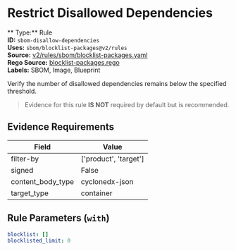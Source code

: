 # Restrict Disallowed Dependencies  
** Type:** Rule  
**ID:** `sbom-disallow-dependencies`  
**Uses:** `sbom/blocklist-packages@v2/rules`  
**Source:** [v2/rules/sbom/blocklist-packages.yaml](https://github.com/scribe-public/sample-policies/v2/rules/sbom/blocklist-packages.yaml)  
**Rego Source:** [blocklist-packages.rego](https://github.com/scribe-public/sample-policies/v2/rules/sbom/blocklist-packages.rego)  
**Labels:** SBOM, Image, Blueprint  

Verify the number of disallowed dependencies remains below the specified threshold.

> Evidence for this rule **IS NOT** required by default but is recommended.


## Evidence Requirements  
| Field | Value |
|-------|-------|
| filter-by | ['product', 'target'] |
| signed | False |
| content_body_type | cyclonedx-json |
| target_type | container |

## Rule Parameters (`with`)  
```yaml
blocklist: []
blocklisted_limit: 0
```

